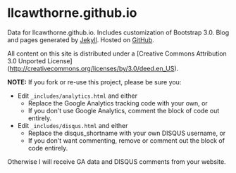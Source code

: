 # llcawthorne.github.io

Data for llcawthorne.github.io. Includes customization of Bootstrap 3.0.
Blog and pages generated by [Jekyll](https://jekyllrb.com/).
Hosted on [GitHub](http://github.com/).

All content on this site is distributed under a 
[Creative Commons Attribution 3.0 Unported License]
(http://creativecommons.org/licenses/by/3.0/deed.en_US).

**NOTE:** If you fork or re-use this project, please be sure you:

* Edit `_includes/analytics.html` and either
  * Replace the Google Analytics tracking code with your own, or
  * If you don't use Google Analytics, comment the block of code out entirely.
* Edit `_includes/disqus.html` and either
  * Replace the disqus_shortname with your own DISQUS username, or
  * If you don't want commenting, remove or comment out the block of code entirely.

Otherwise I will receive GA data and DISQUS comments from your website.